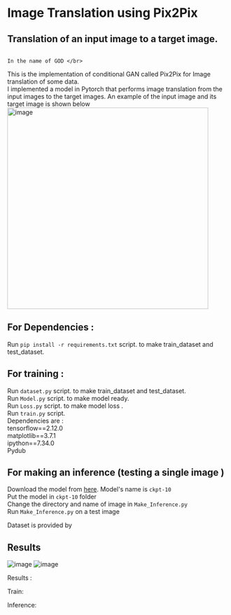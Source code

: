 # Image Translation using Pix2Pix
## Translation of an input image to a target image.
                                                                                    In the name of GOD </br>

This is the implementation of conditional GAN called Pix2Pix for Image translation of some data. </br>
I implemented a model in Pytorch that performs image translation from the input images to the target images. An example of the input image and its target image is shown below</br>
<img width="459" alt="image" src="https://user-images.githubusercontent.com/31028574/205402113-856844ba-d393-46a2-82a4-6f7ad8c6bf9e.png">
## For Dependencies : 
Run  ``` pip install -r requirements.txt ``` script. to make train_dataset and test_dataset. <br /> 

## For training : 
Run  ``` dataset.py ``` script. to make train_dataset and test_dataset. <br /> 
Run  ``` Model.py ``` script. to make model ready. <br /> 
Run  ``` Loss.py ``` script. to make model loss . <br /> 
Run  ``` train.py ``` script. <br /> 
Dependencies are : <br />
tensorflow==2.12.0 <br />
matplotlib==3.7.1 <br />
ipython==7.34.0 <br />
Pydub <br />

## For making an inference (testing a single image )
Download the model from [here](https://tuni-my.sharepoint.com/:u:/g/personal/sheyda_ghanbaralizadehbahnemiri_tuni_fi/EefhTnBnXmlPgWGjU9seFfkBArrboa-Zocw9v7xqPnRsAQ?e=WNf0AO). 
Model's name is ``` ckpt-10 ``` <br />
Put the model in ``` ckpt-10 ``` folder<br />
Change the directory and name of image in ``` Make_Inference.py ```<br />
Run  ``` Make_Inference.py ``` on a test image<br />

Dataset is provided by 

## Results
![image](https://user-images.githubusercontent.com/31028574/205401871-ad4169c6-cdc8-4712-8a68-a540026e01f9.png)
![image](https://user-images.githubusercontent.com/31028574/205401882-bc9531eb-bf7c-4512-b5ef-96c9294ede55.png)

Results : </br>

Train: </br>

Inference:  </br>

